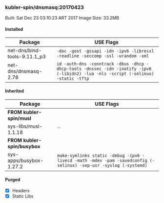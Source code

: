 ### kubler-spin/dnsmasq:20170423

Built: Sat Dec 23 03:10:23 ART 2017
Image Size: 33.2MB

#### Installed
Package | USE Flags
--------|----------
net-dns/bind-tools-9.11.1_p3 | `-doc -gost -gssapi -idn -ipv6 -libressl -readline -seccomp -ssl -urandom -xml`
net-dns/dnsmasq-2.78 | `id -auth-dns -conntrack -dbus -dhcp -dhcp-tools -dnssec -idn -inotify -ipv6 (-libidn2) -lua -nls -script (-selinux) -static -tftp`
#### Inherited
Package | USE Flags
--------|----------
**FROM kubler-spin/musl** |
sys-libs/musl-1.1.18 | ``
**FROM kubler-spin/busybox** |
sys-apps/busybox-1.27.2 | `make-symlinks static -debug -ipv6 -livecd -math -mdev -pam -savedconfig (-selinux) -sep-usr -syslog (-systemd)`
#### Purged
- [x] Headers
- [x] Static Libs
